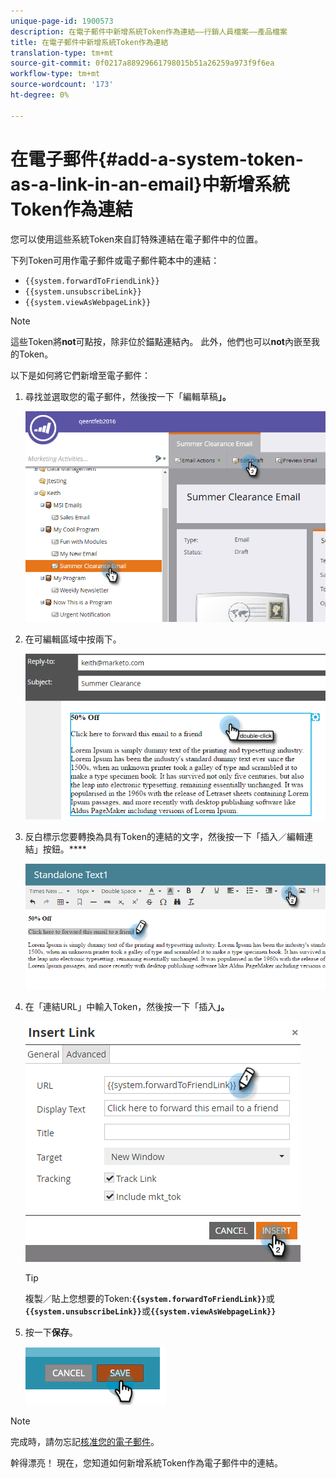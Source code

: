 ```yaml
---
unique-page-id: 1900573
description: 在電子郵件中新增系統Token作為連結——行銷人員檔案——產品檔案
title: 在電子郵件中新增系統Token作為連結
translation-type: tm+mt
source-git-commit: 0f0217a88929661798015b51a26259a973f9f6ea
workflow-type: tm+mt
source-wordcount: '173'
ht-degree: 0%

---
```



# 在電子郵件{#add-a-system-token-as-a-link-in-an-email}中新增系統Token作為連結

您可以使用這些系統Token來自訂特殊連結在電子郵件中的位置。

下列Token可用作電子郵件或電子郵件範本中的連結：

* `{{system.forwardToFriendLink}}`
* `{{system.unsubscribeLink}}`
* `{{system.viewAsWebpageLink}}`

>[!NOTE]
>
>這些Token將&#x200B;**not**&#x200B;可點按，除非位於錨點連結內。 此外，他們也可以&#x200B;**not**&#x200B;內嵌至我的Token。

以下是如何將它們新增至電子郵件：

1. 尋找並選取您的電子郵件，然後按一下「編輯草稿&#x200B;**」。**

   ![](assets/one-1.png)

1. 在可編輯區域中按兩下。

   ![](assets/two-1.png)

1. 反白標示您要轉換為具有Token的連結的文字，然後按一下「插入／編輯連結」按鈕。****

   ![](assets/three-1.png)

1. 在「連結URL」中輸入Token，然後按一下「插入&#x200B;**」。**

   ![](assets/four-1.png)

   >[!TIP]
   >
   >複製／貼上您想要的Token:**`{{system.forwardToFriendLink}}`**&#x200B;或&#x200B;**`{{system.unsubscribeLink}}`**&#x200B;或&#x200B;**`{{system.viewAsWebpageLink}}`**

1. 按一下&#x200B;**保存**。

   ![](assets/image2014-9-17-22-3a12-3a17.png)

>[!NOTE]
>
>完成時，請勿忘記[核准您的電子郵件](/help/marketo/product-docs/email-marketing/general/creating-an-email/approve-an-email.md)。

幹得漂亮！ 現在，您知道如何新增系統Token作為電子郵件中的連結。
